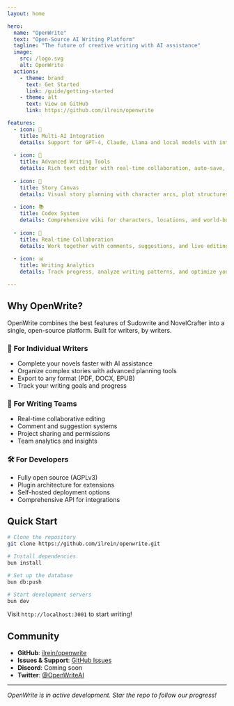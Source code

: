 ```yaml
---
layout: home

hero:
  name: "OpenWrite"
  text: "Open-Source AI Writing Platform"
  tagline: "The future of creative writing with AI assistance"
  image:
    src: /logo.svg
    alt: OpenWrite
  actions:
    - theme: brand
      text: Get Started
      link: /guide/getting-started
    - theme: alt
      text: View on GitHub
      link: https://github.com/ilrein/openwrite

features:
  - icon: 🤖
    title: Multi-AI Integration
    details: Support for GPT-4, Claude, Llama and local models with intelligent context management
  
  - icon: 📝
    title: Advanced Writing Tools
    details: Rich text editor with real-time collaboration, auto-save, and intelligent suggestions
  
  - icon: 🎨
    title: Story Canvas
    details: Visual story planning with character arcs, plot structures, and timeline management
  
  - icon: 📚
    title: Codex System
    details: Comprehensive wiki for characters, locations, and world-building with AI integration
  
  - icon: 🔄
    title: Real-time Collaboration
    details: Work together with comments, suggestions, and live editing capabilities
  
  - icon: 📊
    title: Writing Analytics
    details: Track progress, analyze writing patterns, and optimize your creative process

---
```


## Why OpenWrite?

OpenWrite combines the best features of Sudowrite and NovelCrafter into a single, open-source platform. Built for writers, by writers.

### 🎯 **For Individual Writers**
- Complete your novels faster with AI assistance
- Organize complex stories with advanced planning tools  
- Export to any format (PDF, DOCX, EPUB)
- Track your writing goals and progress

### 👥 **For Writing Teams**
- Real-time collaborative editing
- Comment and suggestion systems
- Project sharing and permissions
- Team analytics and insights

### 🛠️ **For Developers**
- Fully open source (AGPLv3)
- Plugin architecture for extensions
- Self-hosted deployment options
- Comprehensive API for integrations

## Quick Start

```bash
# Clone the repository
git clone https://github.com/ilrein/openwrite.git

# Install dependencies
bun install

# Set up the database
bun db:push

# Start development servers
bun dev
```

Visit `http://localhost:3001` to start writing!

## Community

- **GitHub**: [ilrein/openwrite](https://github.com/ilrein/openwrite)
- **Issues & Support**: [GitHub Issues](https://github.com/ilrein/openwrite/issues)
- **Discord**: Coming soon
- **Twitter**: [@OpenWriteAI](https://twitter.com/OpenWriteAI)

---

*OpenWrite is in active development. Star the repo to follow our progress!*